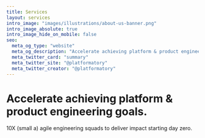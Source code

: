 ```yaml
---
title: Services
layout: services
intro_image: "images/illustrations/about-us-banner.png"
intro_image_absolute: true
intro_image_hide_on_mobile: false
seo:
  meta_og_type: "website"
  meta_og_description: "Accelerate achieving platform & product engineering goals. 10X (small a) agile engineering squads to deliver impact starting day zero."
  meta_twitter_card: "summary"
  meta_twitter_site: "@platformatory"
  meta_twitter_creator: "@platformatory"
---
```


# Accelerate achieving platform & product engineering goals.

10X (small a) agile engineering squads to deliver impact starting day zero.

